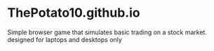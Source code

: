 # ThePotato10.github.io

Simple browser game that simulates basic trading on a stock market.
designed for laptops and desktops only

